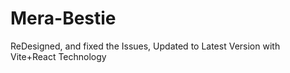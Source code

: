 # Mera-Bestie
ReDesigned, and fixed the Issues, Updated to Latest Version with Vite+React Technology
